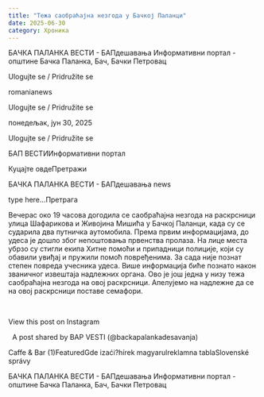 ```yaml
---
title: "Тежа саобраћајна незгода у Бачкој Паланци"
date: 2025-06-30
category: Хроника
---
```


БАЧКА ПАЛАНКА ВЕСТИ - БАПдешавања Информативни портал - општине Бачка Паланка, Бач, Бачки Петровац

Ulogujte se / Pridružite se

romanianews

Ulogujte se / Pridružite se

понедељак, јун 30, 2025

Ulogujte se / Pridružite se

БАП ВЕСТИИнформативни портал

Куцајте овдеПретражи

БАЧКА ПАЛАНКА ВЕСТИ - БАПдешавања news

type here...Претрага

Вечерас око 19 часова догодила се саобраћајна незгода на раскрсници улица Шафарикова и Живојина Мишића у Бачкој Паланци, када су се сударила два путничка аутомобила. Према првим информацијама, до удеса је дошло због непоштовања првенства пролаза.
На лице места убрзо су стигли екипа Хитне помоћи и припадници полиције, који су обавили увиђај и пружили помоћ повређенима. За сада није познат степен повреда учесника удеса. Више информација биће познато након званичног извештаја надлежних органа.
Ово је још једна у низу тежа саобраћајна незгода на овој раскрсници. Апелујемо на надлежне да се на овој раскрсници поставе семафори.


 












View this post on Instagram






















 
A post shared by BAP VESTI (@backapalankadesavanja)

Caffe & Bar (1)FeaturedGde izaći?hírek magyarulreklamna tablaSlovenské správy

БАЧКА ПАЛАНКА ВЕСТИ - БАПдешавања Информативни портал - општине Бачка Паланка, Бач, Бачки Петровац
